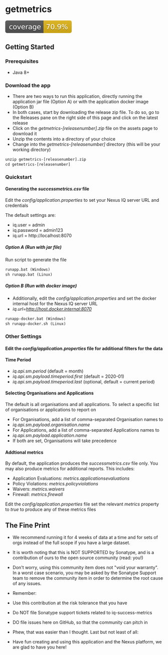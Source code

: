 # getmetrics
![Coverage](.github/badges/jacoco.svg)

## Getting Started

### Prerequisites
  * Java 8+

### Download the app 
  * There are two ways to run this application, directly running the application jar file (Option A) or with the application docker image (Option B)
  * In both cases, start by downloading the release zip file. To do so, go to the Releases pane on the right side of this page and click on the latest release
  * Click on the *getmetrics-[releasenumber].zip* file on the assets page to download it
  * Unzip the contents into a directory of your choice
  * Change into the *getmetrics-[releasenumber]* directory (this will be your working directory)

```
unzip getmetrics-[releasenumber].zip
cd getmetrics-[releasenumber]
```

### Quickstart

#### Generating the *successmetrics.csv* file

Edit the *config/application.properties* to set your Nexus IQ server URL and credentials

The default settings are:

* iq.user = admin
* iq.password = admin123
* iq.url = http://localhost:8070

##### Option A (Run with jar file)


Run script to generate the file
```
runapp.bat (Windows)
sh runapp.bat (Linux)
```

##### Option B (Run with docker image)
* Additionally, edit the *config/application.properties* and set the docker internal host for the Nexus IQ server URL
* *iq.url=http://host.docker.internal:8070*
```
runapp-docker.bat (Windows)
sh runapp-docker.sh (Linux)
```

### Other Settings

#### Edit the *config/application.properties* file for additional filters for the data

#### Time Period

* *iq.api.sm.period* (default = month)
* *iq.api.sm.payload.timeperiod.first* (default = 2020-01)
* *iq.api.sm.payload.timeperiod.last* (optional, default = current period)

#### Selecting Organisations and Applications
The default is all organisations and all applications. 
To select a specific list of organisations or applications to report on
* For Organisations, add a list of comma-separated Organisation names to 
* *iq.api.sm.payload.organisation.name* 
* For Applications, add a list of comma-separated Applications names to 
* *iq.api.sm.payload.application.name* 
* If both are set, Organisations will take precedence

#### Addtional metrics
By default, the application produces the *successmetrics.csv* file only. You may also produce metrics for additional reports. This includes:
* Application Evaluations: *metrics.applicationsevaluations*
* Policy Violations: *metrics.policyviolations*
* Waivers: *metrics.waivers*
* Firewall: *metrics.firewall*

Edit the *config/application.properties* file set the relevant *metrics* property to *true* to produce any of these metrics files



## The Fine Print
* We recommend running it for 4 weeks of data at a time and for sets of orgs instead of the full scope if you have a large dataset.
* It is worth noting that this is NOT SUPPORTED by Sonatype, and is a contribution of ours to the open source community (read: you!)

* Don't worry, using this community item does not "void your warranty". In a worst case scenario, you may be asked by the Sonatype Support team to remove the community item in order to determine the root cause of any issues.

* Remember:

* Use this contribution at the risk tolerance that you have
* Do NOT file Sonatype support tickets related to iq-success-metrics
* DO file issues here on GitHub, so that the community can pitch in
* Phew, that was easier than I thought. Last but not least of all:

* Have fun creating and using this application and the Nexus platform, we are glad to have you here!


